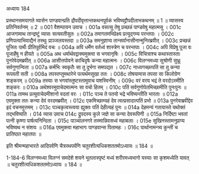 अध्यायः 184

प्रस्थानसमयागते व्यासेन पाण्डवान्प्रति द्रौपदीवृत्तान्तकथनपूर्वकं भविष्यद्द्रौपदीलाभकथनम् ॥ 1 ॥ व्यासस्य प्रतिनिवर्तनम् ॥ 2 ॥
001	वैशम्पायन उवाच ।
001a	वसत्सु तेषु प्रच्छन्नं पाण्डवेषु महात्मसु ।
001c	आजगामाथ तान्द्रष्टुं व्यासः सत्यवतीसुतः ॥
002a	तमागतमभिप्रेक्ष्य प्रत्युद्गम्य परन्तपाः ।
002c	प्रणिपत्याभिवाद्यैनं तस्थुः प्राञ्जलयस्तदा ॥
003a	समनुज्ञाप्य तान्सर्वानासीनान्मुनिरब्रवीत् ।
003c	प्रच्छन्नं पूजितः पार्थैः प्रीतिपूर्वमिदं वचः ॥
004a	अपि धर्मेण वर्तध्वं शास्त्रेण च परन्तपाः ।
004c	अपि विप्रेषु पूजा वः पूजार्हेषु न हीयते ॥
005a	अथ धर्मार्थवद्वाक्यमुक्त्वा स भगवानृषिः ।
005c	विचित्राश्च कथास्तास्ताः पुनरेवेदमब्रवीत् ॥
006a	आसीत्तपोवने काचिदृषेः कन्या महात्मनः ।
006c	विलग्नमध्या सुश्रोणी सुभ्रूः सर्वगुणान्विता ॥
007a	कर्मभिः स्वकृतैः सा तु दुर्भगा समपद्यत ।
007c	नाध्यगच्छत्पतिं सा तु कन्या रूपवती सती ॥
008a	तपस्तप्तुमथारेभे पत्यर्थमसुखा ततः ।
008c	तोषयामास तपसा सा किलोग्रेण शङ्करम् ॥
009a	तस्याः स भगवांस्तुष्टस्तामुवाच यशस्विनीम् ।
009c	वरं वरय भद्रं ते वरदोऽस्मीति शङ्करः ॥
010a	अथेश्वरमुवाचेदमात्मनः सा वचो हितम् ।
010c	पतिं सर्वगुणोपेतमिच्छामीति पुनःपुनः ॥
011a	तामथ प्रत्युवाचेदमीशानो वदतां वरः ।
011c	पञ्च ते पतयो भद्रे भविष्यन्तीति भारताः ॥
012a	एवमुक्ता ततः कन्या देवं वरदमब्रवीत् ।
012c	एकमिच्छाम्यहं देव त्वत्प्रसादात्पतिं प्रभो ॥
013a	पुनरेवाब्रवीद्देव इदं वचनमुत्तमम् ।
013c	पञ्चकृत्वस्त्वया ह्युक्तः पतिं देहीत्यहं पुनः ॥
014a	देहमन्यं गतायास्ते यथोक्तं तद्भविष्यति ।
014	व्यास उवाच 
014c	द्रुपदस्य कुले जज्ञे सा कन्या देवरूपिणी ॥
015a	निर्दिष्टा भवतां पत्नी कृष्णा पार्षत्यनिन्दिता ।
015c	पाञ्चालनगरे तस्मान्निवसध्वं महाबलाः ।
015e	सुखिनस्तामनुप्राप्य भविष्यथ न संशयः ॥
016a	एवमुक्त्वा महाभागः पाण्डवान्स पितामहः ।
016c	पार्थानामन्त्र्य कुन्तीं च प्रातिष्ठत महातपाः ॥ 

इति श्रीमन्महाभारते आदिपर्वणि चैत्ररथपर्वणि चतुरशीत्यधिकशततमोऽध्यायः ॥ 184 ॥

1-184-6 विलग्नमध्या विलग्नं समदेशे शयने भूतलास्पृष्टं मध्यं शरीरमध्यभागो यस्याः सा कृशमध्येति यावत् ॥ चतुरशीत्यधिकशततमोऽध्यायः ॥ 184 ॥
